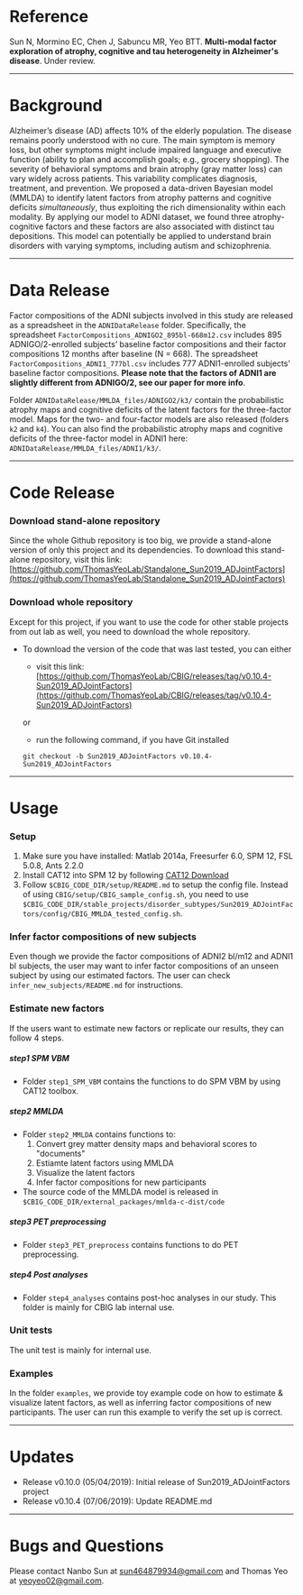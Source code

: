 # Reference

Sun N, Mormino EC, Chen J, Sabuncu MR, Yeo BTT. **Multi-modal factor exploration of atrophy, cognitive and tau heterogeneity in Alzheimer's disease**. Under review.

----

# Background

Alzheimer’s disease (AD) affects 10% of the elderly population. The disease remains poorly understood with no cure. The main symptom is memory loss, but other symptoms might include impaired language and executive function (ability to plan and accomplish goals; e.g., grocery shopping). The severity of behavioral symptoms and brain atrophy (gray matter loss) can vary widely across patients. This variability complicates diagnosis, treatment, and prevention. We proposed a data-driven Bayesian model (MMLDA) to identify latent factors from atrophy patterns and cognitive deficits *simultaneously*, thus exploiting the rich dimensionality within each modality. By applying our model to ADNI dataset, we found three atrophy-cognitive factors and these factors are also associated with distinct tau depositions. This model can potentially be applied to understand brain disorders with varying symptoms, including autism and schizophrenia.

----

# Data Release
Factor compositions of the ADNI subjects involved in this study are released as a spreadsheet in the `ADNIDataRelease` folder. Specifically, the spreadsheet `FactorCompositions_ADNIGO2_895bl-668m12.csv` includes 895 ADNIGO/2-enrolled subjects’ baseline factor compositions and their factor compositions 12 months after baseline (N = 668). The spreadsheet `FactorCompositions_ADNI1_777bl.csv` includes 777 ADNI1-enrolled subjects' baseline factor compositions. **Please note that the factors of ADNI1 are slightly different from ADNIGO/2, see our paper for more info**.

Folder `ADNIDataRelease/MMLDA_files/ADNIGO2/k3/` contain the probabilistic atrophy maps and cognitive deficits of the latent factors for the three-factor model. Maps for the two- and four-factor models are also released (folders `k2` and `k4`). You can also find the probabilistic atrophy maps and cognitive deficits of the three-factor model in ADNI1 here: `ADNIDataRelease/MMLDA_files/ADNI1/k3/`.

----

# Code Release
### Download stand-alone repository
Since the whole Github repository is too big, we provide a stand-alone version of only this project and its dependencies. To download this stand-alone repository, visit this link: [https://github.com/ThomasYeoLab/Standalone_Sun2019_ADJointFactors](https://github.com/ThomasYeoLab/Standalone_Sun2019_ADJointFactors)

### Download whole repository
Except for this project, if you want to use the code for other stable projects from out lab as well, you need to download the whole repository.

- To download the version of the code that was last tested, you can either

    - visit this link:
    [https://github.com/ThomasYeoLab/CBIG/releases/tag/v0.10.4-Sun2019_ADJointFactors](https://github.com/ThomasYeoLab/CBIG/releases/tag/v0.10.4-Sun2019_ADJointFactors)

    or

    - run the following command, if you have Git installed
 
    ```
    git checkout -b Sun2019_ADJointFactors v0.10.4-Sun2019_ADJointFactors
    ```

----

# Usage
### Setup
1. Make sure you have installed: Matlab 2014a, Freesurfer 6.0, SPM 12, FSL 5.0.8, Ants 2.2.0
2. Install CAT12 into SPM 12 by following [CAT12 Download](http://www.neuro.uni-jena.de/cat/index.html#DOWNLOAD)
3. Follow `$CBIG_CODE_DIR/setup/README.md` to setup the config file. Instead of using `CBIG/setup/CBIG_sample_config.sh`, 
you need to use `$CBIG_CODE_DIR/stable_projects/disorder_subtypes/Sun2019_ADJointFactors/config/CBIG_MMLDA_tested_config.sh`.

### Infer factor compositions of new subjects
Even though we provide the factor compositions of ADNI2 bl/m12 and ADNI1 bl subjects, the user
may want to infer factor compositions of an unseen subject by using our estimated factors. 
The user can check `infer_new_subjects/README.md` for instructions.

### Estimate new factors
If the users want to estimate new factors or replicate our results, they can follow
4 steps.
##### step1 SPM VBM
- Folder `step1_SPM_VBM` contains the functions to do SPM VBM by using CAT12 toolbox.

##### step2 MMLDA
- Folder `step2_MMLDA` contains functions to:
    1) Convert grey matter density maps and behavioral scores to "documents"
    2) Estiamte latent factors using MMLDA 
    3) Visualize the latent factors
    4) Infer factor compositions for new participants
- The source code of the MMLDA model is released in `$CBIG_CODE_DIR/external_packages/mmlda-c-dist/code`

##### step3 PET preprocessing
- Folder `step3_PET_preprocess` contains functions to do PET preprocessing.

##### step4 Post analyses
* Folder `step4_analyses` contains post-hoc analyses in our study. This folder is mainly for CBIG lab internal use.

### Unit tests
The unit test is mainly for internal use.

### Examples
In the folder `examples`, we provide toy example code on how to estimate & visualize latent factors,
 as well as inferring factor compositions of new participants. The user can run this example to verify the set up is correct. 

----

# Updates
- Release v0.10.0 (05/04/2019): Initial release of Sun2019_ADJointFactors project
- Release v0.10.4 (07/06/2019): Update README.md

----

# Bugs and Questions

Please contact Nanbo Sun at sun464879934@gmail.com and Thomas Yeo at yeoyeo02@gmail.com.

